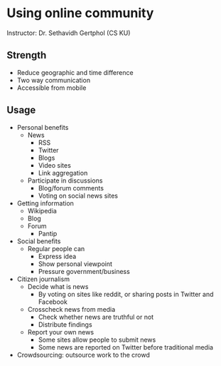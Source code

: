 # Using online community

Instructor: Dr. Sethavidh Gertphol (CS KU)

## Strength

- Reduce geographic and time difference
- Two way communication
- Accessible from mobile

## Usage

- Personal benefits
  - News
    - RSS
	- Twitter
	- Blogs
	- Video sites
	- Link aggregation
  - Participate in discussions
    - Blog/forum comments
	- Voting on social news sites
- Getting information
  - Wikipedia
  - Blog
  - Forum
    - Pantip
- Social benefits
  - Regular people can
    - Express idea
	- Show personal viewpoint
	- Pressure government/business
- Citizen journalism
  - Decide what is news
    - By voting on sites like reddit, or sharing posts in Twitter and Facebook
  - Crosscheck news from media
    - Check whether news are truthful or not
	- Distribute findings
  - Report your own news
    - Some sites allow people to submit news
	- Some news are reported on Twitter before traditional media
- Crowdsourcing: outsource work to the crowd
 